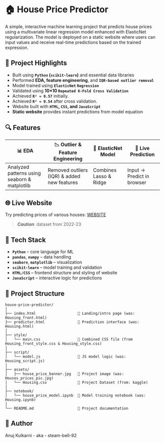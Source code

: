 # 🏠 House Price Predictor

A simple, interactive machine learning project that predicts house prices using a multivariate linear regression model enhanced with ElasticNet regularization. The model is deployed on a static website where users can input values and receive real-time predictions based on the trained expression.

## 📌 Project Highlights

- Built using **`Python` (`scikit-learn`)** and essential data libraries
- Performed **EDA, feature engineering**, and **`IQR-based outlier removal`**
- Model trained using **`ElasticNet` `Regression`**
- Validated using **10×10 `Repeated K-Fold Cross Validation`**
- Achieved **`R² ≈ 0.57`** initially.
- Achieved **`R² ≈ 0.54`** after cross validation.
- Website built with **`HTML`, `CSS`, and `JavaScript`**
- **Static website** provides instant predictions from model equation

## 🔍 Features

| 📊 EDA | 📉 Outlier & Feature Engineering | 🧠 ElasticNet Model | 🚀 Live Prediction |
|-------|------------------------------|-------------------|-----------------|
| Analyzed patterns using seaborn & matplotlib | Removed outliers (IQR) & added new features | Combines Lasso & Ridge | Input → Predict in browser |

## 🌐 Live Website
Try predicting prices of various houses: <a href='https://steam-bell-92.github.io/House-Price-Prediction/Housing_front.html'>WEBSITE</a><br>
> ***Caution***: dataset from 2022-23

## 🧰 Tech Stack

- **`Python`** – core language for ML
- **`pandas`**, **`numpy`** – data handling
- **`seaborn`**, **`matplotlib`** – visualization
- **`scikit-learn`** – model training and validation
- **`HTML/CSS`** – frontend structure and styling of website
- **`JavaScript`** – interactive logic for predictions

## 📁 Project Structure

```
house-price-predictor/
│
├── index.html                   🔹 Landing/intro page (was: Housing_front.html)
├── predictor.html               🔹 Prediction interface (was: Housing.html)
│
├── style/
│   └── main.css                 🔹 Combined CSS file (from Housing_front_style.css & Housing_style.css)
│
├── script/
│   └── model.js                 🔹 JS model logic (was: Housing_script.js)
│
├── assets/
│   ├── house_price_banner.jpg   🔹 Project image (was: Houses_prices_pic.jpg)                    
│   └── Housing.csv              🔹 Project Dataset (from: kaggle)    
|
├── notebook/
│   └── house_price_model.ipynb  🔹 Model training notebook (was: Housing.ipynb)
│
└── README.md                    🔹 Project documentation
```

## 👤 Author
Anuj Kulkarni - aka - steam-bell-92
